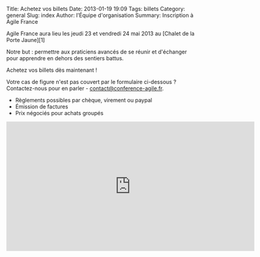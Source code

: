 Title: Achetez vos billets
Date: 2013-01-19 19:09
Tags: billets
Category: general
Slug: index
Author: l'Équipe d'organisation
Summary: Inscription à Agile France

<span class="soon-med">
  Agile France aura lieu les <span class="color">jeudi 23</span> et <span class="color">vendredi 24 mai</span> 2013 au [Chalet de la Porte Jaune][1]
</span>

Notre but : permettre aux <span class="color">praticiens avancés</span> de se réunir et d'échanger
<span class="color">pour apprendre</span> en dehors des sentiers battus.

<span class="soon-med">
  Achetez vos <span class="color">billets</span> dès maintenant !
</span>

Votre cas de figure n'est pas couvert par le formulaire ci-dessous ?  
Contactez-nous pour en parler - [contact@conference-agile.fr][2].

- Règlements possibles par <span class="color">chèque, virement ou paypal</span>
- Émission de <span class="color">factures</span>
- Prix négociés pour <span class="color">achats groupés</span>

<iframe src="https://www.weezevent.com/widget_billeterie.php?id_evenement=28341&amp;code=7362&amp;cas=1" width="650" height="340" scrolling="auto" frameborder="0"></iframe>

[1]: https://maps.google.fr/maps?ie=UTF-8&cid=0,0,5262208505098551486&ei=KIEqUd2HE4HL0QWtw4DgDA&ved=0CJgBEPwSMAA
[2]: mailto:contact@conference-agile.fr
